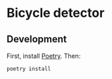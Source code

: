 # Bicycle detector

## Development

First, install [Poetry](https://python-poetry.org/). Then:

```bash
poetry install
```


